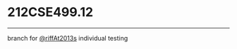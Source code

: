 # 212CSE499.12
---------------

branch for [@riffAt2013s](https://github.com/riffAt2013) individual testing
